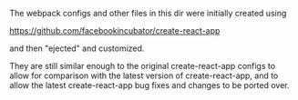 The webpack configs and other files in this dir were initially created using

https://github.com/facebookincubator/create-react-app

and then "ejected" and customized.

They are still similar enough to the original create-react-app configs to allow for comparison with the latest version of create-react-app, and
to allow the latest create-react-app bug fixes and changes to be ported over.
